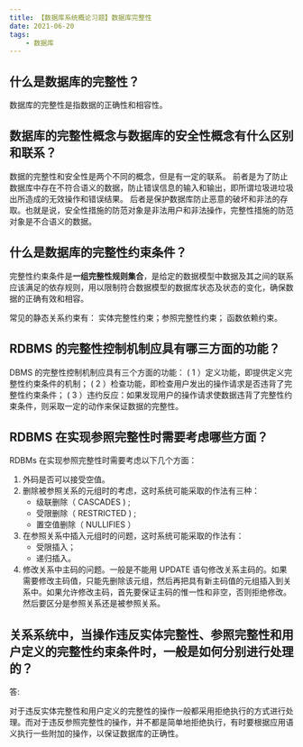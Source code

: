 ```yaml
---
title: 【数据库系统概论习题】数据库完整性
date: 2021-06-20
tags:
    - 数据库
---
```


## 什么是数据库的完整性？

数据库的完整性是指数据的正确性和相容性。

## 数据库的完整性概念与数据库的安全性概念有什么区别和联系？

数据的完整性和安全性是两个不同的概念，但是有一定的联系。
前者是为了防止数据库中存在不符合语义的数据，防止错误信息的输入和输出，即所谓垃圾进垃圾出所造成的无效操作和错误结果。
后者是保护数据库防止恶意的破坏和非法的存取。也就是说，安全性措施的防范对象是非法用户和非法操作，完整性措施的防范对象是不合语义的数据。

## 什么是数据库的完整性约束条件？

完整性约束条件是**一组完整性规则集合**，是给定的数据模型中数据及其之间的联系应该满足的依存规则，用以限制符合数据模型的数据库状态及状态的变化，确保数据的正确有效和相容。

常见的静态关系约束有： 实体完整性约束；参照完整性约束； 函数依赖约束。

## RDBMS 的完整性控制机制应具有哪三方面的功能？

DBMS 的完整性控制机制应具有三个方面的功能： 
( 1 ）定义功能，即提供定义完整性约束条件的机制； 
( 2 ）检查功能，即检查用户发出的操作请求是否违背了完整性约束条件；
( 3 ）违约反应：如果发现用户的操作请求使数据违背了完整性约束条件，则采取一定的动作来保证数据的完整性。

## RDBMS 在实现参照完整性时需要考虑哪些方面？

RDBMs 在实现参照完整性时需要考虑以下几个方面：

1. 外码是否可以接受空值。
2. 删除被参照关系的元组时的考虑，这时系统可能采取的作法有三种：
   - 级联删除（ CASCADES ) ; 
   - 受限删除（ RESTRICTED ) ;
   - 置空值删除（ NULLIFIES ）
3. 在参照关系中插入元组时的问题，这时系统可能采取的作法有： 
   - 受限插入； 
   - 递归插入。
4. 修改关系中主码的问题。一般是不能用 UPDATE 语句修改关系主码的。如果需要修改主码值，只能先删除该元组，然后再把具有新主码值的元组插入到关系中。如果允许修改主码，首先要保证主码的惟一性和非空，否则拒绝修改。然后要区分是参照关系还是被参照关系。

## 关系系统中，当操作违反实体完整性、参照完整性和用户定义的完整性约束条件时，一般是如何分别进行处理的？

答:

对于违反实体完整性和用户定义的完整性的操作一般都采用拒绝执行的方式进行处理。而对于违反参照完整性的操作，并不都是简单地拒绝执行，有时要根据应用语义执行一些附加的操作，以保证数据库的正确性。


